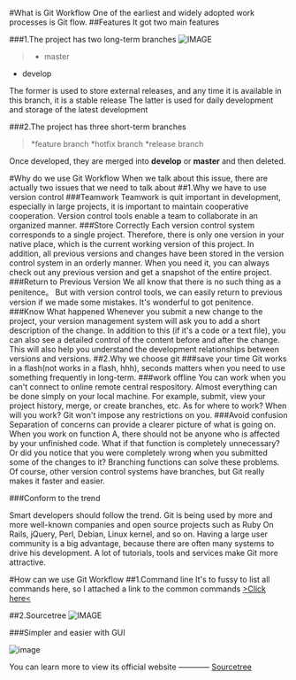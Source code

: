#What is Git Workflow
One of the earliest and widely adopted work processes is Git flow.
##Features
It got two main features

###1.The project has two long-term branches
![IMAGE](http://www.ruanyifeng.com/blogimg/asset/2015/bg2015122302.png)
>*  master
 * develop

The former is used to store external releases, and any time it is available in this branch, it is a stable release
The latter is used for daily development and storage of the latest development

###2.The project has three short-term branches
> *feature branch
*hotfix branch
*release branch

Once developed, they are merged into **develop** or **master** and then deleted.

#Why do we use Git Workflow
When we talk about this issue, there are actually two issues that we need to talk about
##1.Why we have to use version control 
###Teamwork
Teamwork is quit important in development, especially in large projects, it is important to maintain cooperative cooperation. Version control tools enable a team to collaborate in an organized manner.
###Store Correctly
Each version control system corresponds to a single project. Therefore, there is only one version in your native place, which is the current working version of this project. In addition, all previous versions and changes have been stored in the version control system in an orderly manner. When you need it, you can always check out any previous version and get a snapshot of the entire project.
###Return to Previous Version
We all know that there is no such thing as a penitence。 But with version control tools, we can easily return to previous version if we made some mistakes. It's wonderful to got penitence.
###Know What happened
Whenever you submit a new change to the project, your version management system will ask you to add a short description of the change. In addition to this (if it's a code or a text file), you can also see a detailed control of the content before and after the change. This will also help you understand the development relationships between versions and versions.
##2.Why we choose git
###save your time
Git works in a flash(not works in a flash, hhh), seconds matters when you need to use something frequently in long-term.
###work offline
You can work when you can't connect to online remote central respository. Almost everything can be done simply on your local machine. For example, submit, view your project history, merge, or create branches, etc. As for where to work? When will you work? Git won't impose any restrictions on you.
###Avoid confusion
Separation of concerns can provide a clearer picture of what is going on. When you work on function A, there should not be anyone who is affected by your unfinished code. What if that function is completely unnecessary? Or did you notice that you were completely wrong when you submitted some of the changes to it? Branching functions can solve these problems. Of course, other version control systems have branches, but Git really makes it faster and easier.

###Conform to the trend

Smart developers should follow the trend. Git is being used by more and more well-known companies and open source projects such as Ruby On Rails, jQuery, Perl, Debian, Linux kernel, and so on. Having a large user community is a big advantage, because there are often many systems to drive his development. A lot of tutorials, tools and services make Git more attractive.

#How can we use Git Workflow
##1.Command line
It's to fussy to list all commands here, so I attached a link to the common commands
[>Click here<](http://www.jianshu.com/p/0f2ffa404ac1)

##2.Sourcetree
![IMAGE](https://www.sourcetreeapp.com/dam/jcr:f32681c1-355d-4806-b29c-319b0c6ecb06/Sourcetree-blue.svg?cdnVersion=ht)

###Simpler and easier with GUI

![image](https://www.sourcetreeapp.com/dam/jcr:580c367b-c240-453d-aa18-c7ced44324f9/hero-mac-screenshot.png?cdnVersion=ht)

You can learn more to view its official website ———— [Sourcetree](https://www.sourcetreeapp.com)